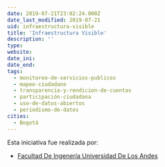 ```yaml
---
date: 2019-07-21T23:02:24.000Z
date_last_modified: 2019-07-21
uid: infraestructura-visible
title: 'Infraestructura Visible'
description: ''
type: 
website: 
date_ini: 
date_end: 
tags:
  - monitoreo-de-servicios-publicos
  - mapeo-ciudadano
  - transparencia-y-rendicion-de-cuentas
  - participación-ciudadana
  - uso-de-datos-abiertos
  - periodismo-de-datos
cities: 
  - Bogotá
---
```


Esta iniciativa fue realizada por:

- [Facultad De Ingenería Universidad De Los Andes](/organizaciones/facultad-de-ingeneria-universidad-de-los-andes)
